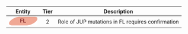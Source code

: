 |Entity|Tier|Description              |
|:----:|:----:|------------------------------|
|![FL](images/icons/FL_tier2.png) | 2 | Role of JUP mutations in FL requires confirmation|
